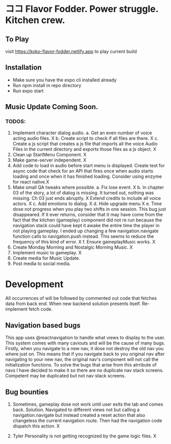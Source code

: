 # ココ Flavor Fodder. Power struggle. Kitchen crew.

## To Play

visit https://koko-flavor-fodder.netlify.app to play current build

## Installation

-   Make sure you have the expo cli installed already
-   Run npm install in repo directory
-   Run expo start

## Music Update Coming Soon.

### TODOS:

1. Implement character dialog audio.
   a. Get an even number of voice acting audio files. X
   b. Create script to check if all files are there. X
   c. Create a js script that creates a js file that imports all the voice Audio Files in the current directory and exports those files as a js object. X
2. Clean up StartMenu Component. X
3. Make game-server independent. X
4. Add code to load in audio before start menu is displayed.
   Create test for async code that check for an API that fires once when audio starts loading and once when it has finished loading. Consider using enzyme for react native.X
5. Make small QA tweaks where possible.
   a. Fix lose event. X
   b. In chapter 03 of the story, a lot of dialog is missing. It turned out, nothing was missing. Ch 03 just ends abruptly. X
   Extend credits to include all voice actors. X
   c. Add emotions to dialog. X
   d. Hide upgrade menu X
   e. Time dose not progress when you play two shifts in one session. This bug just disappeared. If it ever returns, consider that it may have come from the fact that the kitchen (gameplay) component did not re run because the navigation stack could have kept it awake the entire time the player in not playing gameplay. I ended up changing a few navigation.navigate function calls to navigation.push instead. This seems to reduce the frequency of this kind of error. X
   f. Ensure gameplayMusic works. X
6. Create Monday Morning and Nostalgic Morning Music. X
7. Implement music to gameplay. X
8. Create media for Music Update.
9. Post media to social media.

# Development

All occurrences of will be followed by commented out code that fetches data from back end.
When new backend solution presents itself. Re-implement fetch code.

## Navigation based bugs

This app uses @reactnavigation to handle what views to display to the user. This system comes with many caviouts and will be the cause of many bugs. Firstly, when you navigate to a new nav, it dose not destroy the old nav you where just on. This means that if you navigate back to you original nav after navigating to your new nav, the original nav's component will not call the initialization functions. To solve the bugs that arise from this atrribute of navs I have decided to make it so there are no duplicate nav stack screens. Competent may be duplicated but not nav stack screens.

## Bug bounties

1. Sometimes, gameplay dose not work until user exits the tab and comes back.
   Solution. Navigated to different views not but calling a navigation.navigate but instead created a reset action that also changeless the current navigation route. Then had the navigation code dispatch this action. X

2. Tyler Personality is not getting recognized by the game logic files. X
